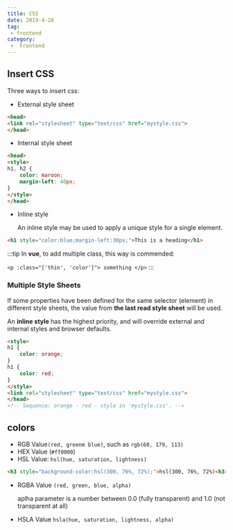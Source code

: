 ```yaml
---
title: CSS
date: 2019-4-28
tag:
 - frontend
category:
 -  Frontend
---
```


## Insert CSS

Three ways to insert css:

- External style sheet
  
```html
<head>
<link rel="stylesheet" type="text/css" href="mystyle.css">
</head>
```

- Internal style sheet

```html
<head>
<style>
h1, h2 {
    color: maroon;
    margin-left: 40px;
} 
</style>
</head>
```

- Inline style
  
    An inline style may be used to apply a unique style for a single element.

```html
<h1 style="color:blue;margin-left:30px;">This is a heading</h1>
```

:::tip
In **vue**, to add multiple class, this way is commended:

`<p :class="['thin', 'color']"> something </p>`
:::
### Multiple Style Sheets

If some properties have been defined for the same selector (element) in different style sheets, the value from **the last read style sheet** will be used. 

An **inline style** has the highest priority, and will override external and internal styles and browser defaults.

```html
<style>
h1 {
    color: orange;
}
h1 {
    color: red;
}
</style>
<link rel="stylesheet" type="text/css" href="mystyle.css">
</head>
<!-- Sequence: orange - red - style in 'mystyle.css'. -->
```

## colors

- RGB Value`(red, greenm blue)`, such as `rgb(60, 179, 113)`
- HEX Value (`#ff0000`)
- HSL Value: `hsl(hue, saturation, lightness)`

```html
<h3 style="background-color:hsl(300, 76%, 72%);">hsl(300, 76%, 72%)<h3>
```

- RGBA Value `(red, green, blue, alpha)`
  
  aplha parameter is a number between 0.0 (fully transparent) and 1.0 (not transparent at all)

- HSLA Value `hsla(hue, saturation, lightness, alpha)`